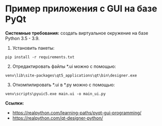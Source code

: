 # Пример приложения с GUI на базе PyQt

**Системные требования:** создать виртуальное окружение на базе Python 3.5 - 3.9.

1. Установить пакеты:

`pip install -r requirements.txt`

2. Отредактировать файлы *.ui можно с помощью:

`venv\lib\site-packages\qt5_applications\qt\bin\designer.exe`

3. Откомпилировать *.ui в *.py можно с помощью:

`venv\scripts\pyuic5.exe main.ui -o main_ui.py`

**Ссылки:**

* https://realpython.com/learning-paths/pyqt-gui-programming/
* https://realpython.com/qt-designer-python/
